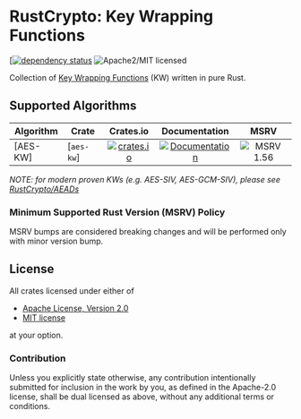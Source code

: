 # RustCrypto: Key Wrapping Functions

[[![dependency status][deps-image]][deps-link] ![Apache2/MIT licensed][license-image]

Collection of [Key Wrapping Functions][KW] (KW) written in pure Rust.

## Supported Algorithms

| Algorithm | Crate  | Crates.io     | Documentation | MSRV |
|-----------|--------|:-------------:|:-------------:|:----:|
| [AES-KW]    | [`aes-kw`] | [![crates.io](https://img.shields.io/crates/v/aes-kw.svg)](https://crates.io/crates/aes-kw) | [![Documentation](https://docs.rs/aes-kw/badge.svg)](https://docs.rs/aes-kw) | ![MSRV 1.56][msrv-1.56] |

*NOTE: for modern proven KWs (e.g. AES-SIV, AES-GCM-SIV), please see [RustCrypto/AEADs]*

### Minimum Supported Rust Version (MSRV) Policy

MSRV bumps are considered breaking changes and will be performed only with minor version bump.

## License

All crates licensed under either of

 * [Apache License, Version 2.0](http://www.apache.org/licenses/LICENSE-2.0)
 * [MIT license](http://opensource.org/licenses/MIT)

at your option.

### Contribution

Unless you explicitly state otherwise, any contribution intentionally submitted for inclusion in the work by you, as defined in the Apache-2.0 license, shall be dual licensed as above, without any additional terms or conditions.

[//]: # (badges)

[license-image]: https://img.shields.io/badge/license-Apache2.0/MIT-blue.svg
[deps-image]: https://deps.rs/repo/github/RustCrypto/key-wraps/status.svg
[deps-link]: https://deps.rs/repo/github/RustCrypto/key-wraps
[msrv-1.56]: https://img.shields.io/badge/rustc-1.56.0+-blue.svg

[//]: # (crates)

[`aes_kw`]: ./aes_kw

[//]: # (algorithms)

[KW]: https://en.wikipedia.org/wiki/Key_Wrap
[RustCrypto/AEADs]: https://github.com/RustCrypto/AEADs
